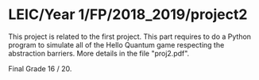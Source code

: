 # LEIC/Year 1/FP/2018_2019/project2
This project is related to the first project. This part requires to do a Python program to simulate all of the Hello Quantum game respecting the abstraction barriers. More details in the file "proj2.pdf".

Final Grade 16 / 20.

